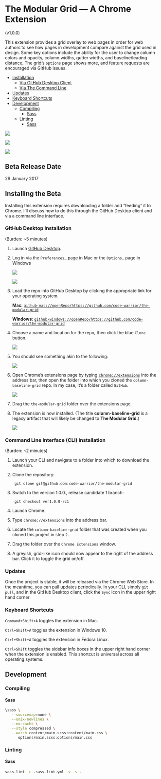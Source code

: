 # The Modular Grid — A Chrome Extension
(v1.0.0)

This extension provides a grid overlay to web pages in order for web authors to see how pages in development compare against the grid used in design. Some key options include the ability for the user to change column colors and opacity, column widths, gutter widths, and baseline/leading distance. The grid’s `options` page shows more, and feature requests are encouraged via GitHub issues.

- [Installation](#installation)
   * [Via GitHub Desktop Client](#github-desktop-installation)
   * [Via The Command Line](#command-line-installation)
- [Updates](#updates)
- [Keyboard Shortcuts](#keyboard-shortcuts)
- [Development](#development)
   * [Compiling](#development--compiling)
      * [Sass](#development--compiling__sass)
   * [Linting](#development--linting)
      * [Sass](#development--linting__sass)

![](img/screenshot--baseline-grid.png)

![](img/screenshot--modular-grid.png)

![](img/screenshot--column-grid.png)

## Beta Release Date
29 January 2017

## <a name="installation">Installing the Beta</a>
Installing this extension requires downloading a folder and “feeding” it to Chrome. I’ll discuss how to do this through the GitHub Desktop client and via a command line interface.

### <a name="github-desktop-installation">GitHub Desktop Installation</a>
(Burden: ~5 minutes)

1. Launch [GitHub Desktop](https://desktop.github.com/).
2. Log in via the `Preferences…` page in Mac or the `Options…` page in Windows

      ![](img/login-box--mac.png)

      ![](img/login-box--windows.png)

3. Load the repo into GitHub Desktop by clicking the appropriate link for your operating system.

   **Mac**: [`github-mac://openRepo/https://github.com/code-warrior/the-modular-grid`](github-mac://openRepo/https://github.com/code-warrior/the-modular-grid)

   **Windows**: [`github-windows://openRepo/https://github.com/code-warrior/the-modular-grid`](github-windows://openRepo/https://github.com/code-warrior/the-modular-grid)

4. Choose a name and location for the repo, then click the blue `Clone` button.

      ![](img/saving-repo.png)

5. You should see something akin to the following:

      ![](img/extension-loaded-into-github-desktop.png)

6. Open Chrome’s extensions page by typing [`chrome://extensions`](chrome://extensions) into the address bar, then open the folder into which you cloned the `column-baseline-grid` repo. In my case, it’s a folder called `GitHub`.

      ![](img/folder-and-browser.png)

7. Drag the `the-modular-grid` folder over the extensions page.
8. The extension is now installed. (The title **column-baseline-grid** is a legacy artifact that will likely be changed to **The Modular Grid**.)

      ![](img/extension-installed.png)

### <a name="command-line-installation">Command Line Interface (CLI) Installation</a>
(Burden: ~2 minutes)

1. Launch your CLI and navigate to a folder into which to download the extension.
2. Clone the repository:

        git clone git@github.com:code-warrior/the-modular-grid

3. Switch to the version 1.0.0., release candidate 1 branch:

        git checkout ver1.0.0-rc1

4. Launch Chrome.
5. Type `chrome://extensions` into the address bar.
6. Locate the `column-baseline-grid` folder that was created when you cloned this project in step `2`.
7. Drag the folder over the `Chrome Extensions` window.
8. A greyish, grid-like icon should now appear to the right of the address bar. Click it to toggle the grid on/off.

### <a name="updates">Updates</a>
Once the project is stable, it will be released via the Chrome Web Store. In the meantime, you can pull updates periodically. In your CLI, simply `git pull`, and in the GitHub Desktop client, click the `Sync` icon in the upper right hand corner.

### <a name="keyboard-shortcuts">Keyboard Shortcuts</a>
`Command+Shift+A` toggles the extension in Mac.

`Ctrl+Shift+A` toggles the extension in Windows 10.

`Ctrl+Shift+A` toggles the extension in Fedora Linux.

`Ctrl+Shift` toggles the sidebar info boxes in the upper right hand corner when the extension is enabled. This shortcut is universal across all operating systems.

## <a name="development">Development</a>

### <a name="development--compiling">Compiling</a>

#### <a name="development--compiling__sass">Sass</a>
````bash
\sass \
   --sourcemap=none \
   --unix-newlines \
   --no-cache \
   --style compressed \
   --watch content/main.scss:content/main.css \
      options/main.scss:options/main.css
````

### <a name="development--linting">Linting</a>

#### <a name="development--linting__sass">Sass</a>
````bash
sass-lint -c .sass-lint.yml -v -s .
````
